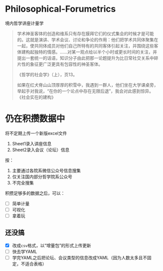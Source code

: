 # Philosophical-Forumetrics
境内哲学讲座计量学

> 学术神圣客体的创造和维系只有存在膜拜它们的仪式集会的时候才是可能的。这就是演讲、学术会议、讨论和争论的作用：他们把学术共同体聚集在一起，使共同体成员对他们自己所特有的共同客体引起关注，并围绕这些客体建构起独特的情感。……对某一观点给以半个小时或更长时间的关注，并提出一套统一的话语，知识分子由此把那一论题提升为比日常社交关系中碎片性的象征更广泛更具有包容性的神圣客体。
> 
> 《哲学的社会学》（上），页13。
> 
> 如果在红犬脊山山顶厚厚的积雪中，我遇到一群人，他们坐在大学课桌旁，举起手对我说，“在你的一个论点中存在无限后退”，我会对此感到惊异。
> 《社会实在的建构》

# 仍在积攒数据中

将不定期上传一个新版excel文件
1. Sheet1录入讲座信息
2. Sheet2录入会议（论坛）信息

按：
1. 主要通过各院系微信公众号信息搜集
2. 仅关注国内部分哲学院系公众号
3. 不完全搜集

积攒足够多的数据之后，可以：

- [ ] 简单计量
- [ ] 可视化
- [ ] 拿着玩

## 还没搞

- [x] 改成`csv`格式，以“增量包”的形式上传更新
- [ ] 快去学YAML
- [ ] 学完YAML之后把论坛、会议类型的信息改成YAML（因为人数太多且不固定，不适合表格）
